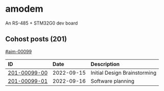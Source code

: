 # amodem

An RS-485 + STM32G0 dev board

## Cohost posts (201)

[#ajm-00099](https://cohost.org/rc/tagged/ajm-00099)

| ID                | Date          | Description                   |
| :---              | :--           | :--                           |
| [201-00099-00]    | 2022-09-15    | Initial Design Brainstorming  |
| [201-00099-01]    | 2022-09-16    | Software planning             |

[201-00099-00]: https://cohost.org/jamesmunns/post/111102-informal-collection
[201-00099-01]: https://cohost.org/jamesmunns/post/111985-blocking-out-amodem
